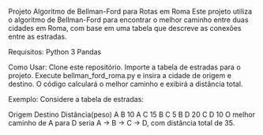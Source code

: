 Projeto Algoritmo de Bellman-Ford para Rotas em Roma
Este projeto utiliza o algoritmo de Bellman-Ford para encontrar o melhor caminho entre duas cidades em Roma, com base em uma tabela que descreve as conexões entre as estradas.

Requisitos:
Python 3
Pandas

Como Usar:
Clone este repositório.
Importe a tabela de estradas para o projeto.
Execute bellman_ford_roma.py e insira a cidade de origem e destino.
O código calculará o melhor caminho e exibirá a distância total.

Exemplo:
Considere a tabela de estradas:

Origem	Destino	Distância(peso)
A	         B	     10
A	         C	     15
B	         C	     5
B	         D	     20
C	         D	     10
O melhor caminho de A para D seria A -> B -> C -> D, com distância total de 35.

